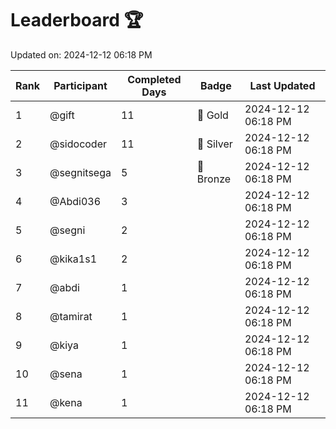 # Leaderboard 🏆

Updated on: 2024-12-12 06:18 PM

| Rank | Participant       | Completed Days | Badge      | Last Updated         |
|------|-------------------|----------------|------------|----------------------|
| 1    | @gift             | 11             | 🏅 Gold     | 2024-12-12 06:18 PM |
| 2    | @sidocoder        | 11             | 🥈 Silver   | 2024-12-12 06:18 PM |
| 3    | @segnitsega       | 5              | 🥉 Bronze   | 2024-12-12 06:18 PM |
| 4    | @Abdi036          | 3              |            | 2024-12-12 06:18 PM |
| 5    | @segni            | 2              |            | 2024-12-12 06:18 PM |
| 6    | @kika1s1          | 2              |            | 2024-12-12 06:18 PM |
| 7    | @abdi             | 1              |            | 2024-12-12 06:18 PM |
| 8    | @tamirat          | 1              |            | 2024-12-12 06:18 PM |
| 9    | @kiya             | 1              |            | 2024-12-12 06:18 PM |
| 10   | @sena             | 1              |            | 2024-12-12 06:18 PM |
| 11   | @kena             | 1              |            | 2024-12-12 06:18 PM |
